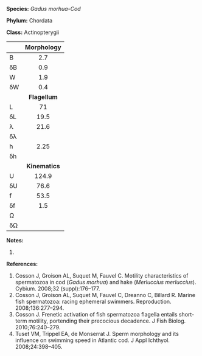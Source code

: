 **Species:** *Gadus morhua-Cod*

**Phylum:** Chordata

**Class:** Actinopterygii

|    | **Morphology** |
|:-- | :------------: |
| B  | 2.7 |
| δB | 0.9 |
| W  | 1.9 |
| δW | 0.4 |
|    | **Flagellum** |
| L  | 71 |
| δL | 19.5 |
| λ  | 21.6 |
| δλ |  |
| h  | 2.25 |
| δh |  |
|    | **Kinematics** |
| U  | 124.9 |
| δU | 76.6 |
| f  | 53.5 |
| δf | 1.5 |
| Ω  |  |
| δΩ |  |

**Notes:**

1.

**References:**

1. Cosson J, Groison AL, Suquet M, Fauvel C.  Motility characteristics of spermatozoa in cod (*Gadus morhua*) and hake (*Merluccius merluccius*).  Cybium. 2008;32 (suppl):176–177.
1. Cosson J, Groison AL, Suquet M, Fauvel C, Dreanno C, Billard R.  Marine fish spermatozoa:  racing ephemeral swimmers.  Reproduction. 2008;136:277–294.
1. Cosson J.  Frenetic activation of fish spermatozoa flagella entails short-term motility, portending their precocious decadence.  J Fish Biolog. 2010;76:240–279.
1. Tuset VM, Trippel EA, de Monserrat J.  Sperm morphology and its influence on swimming speed in Atlantic cod.  J Appl Ichthyol. 2008;24:398–405.
